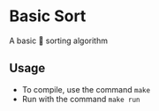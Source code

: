 Basic Sort
============

A basic 🤩  sorting algorithm 


Usage 
-------------

+ To compile, use the command `make`
+ Run with the command  `make run`


